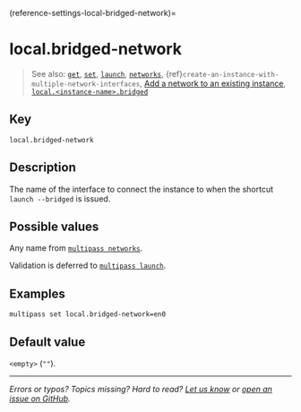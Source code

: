 (reference-settings-local-bridged-network)=
# local.bridged-network

> See also: [`get`](/reference/command-line-interface/get), [`set`](/reference/command-line-interface/set), [`launch`](/reference/command-line-interface/launch), [`networks`](/reference/command-line-interface/networks), {ref}`create-an-instance-with-multiple-network-interfaces`<!-- [Create an instance with multiple network interfaces]( /t/27188#create-an-instance-with-multiple-network-interfaces) -->, [Add a network to an existing instance](/how-to-guides/manage-instances/add-a-network-to-an-existing-instance), [`local.<instance-name>.bridged`](/reference/settings/local-instance-name-bridged)

## Key

`local.bridged-network`

## Description

The name of the interface to connect the instance to when the shortcut `launch --bridged` is issued. 

## Possible values

Any name from [`multipass networks`](/reference/command-line-interface/networks). 

Validation is deferred to [`multipass launch`](/reference/command-line-interface/launch).

## Examples

`multipass set local.bridged-network=en0`

## Default value

`<empty>` (`""`).

---

*Errors or typos? Topics missing? Hard to read? <a href="https://docs.google.com/forms/d/e/1FAIpQLSd0XZDU9sbOCiljceh3rO_rkp6vazy2ZsIWgx4gsvl_Sec4Ig/viewform?usp=pp_url&entry.317501128=https://multipass.run/docs/bridged-network" target="_blank">Let us know</a> or <a href="https://github.com/canonical/multipass/issues/new/choose" target="_blank">open an issue on GitHub</a>.*

